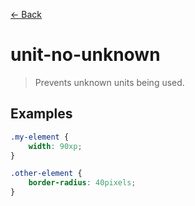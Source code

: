[&#x2190; Back](./)
# unit-no-unknown

> Prevents unknown units being used.


## Examples

<code-highlight>
 
<div slot="incorrect">

```css
.my-element {
    width: 90xp;
}

.other-element {
    border-radius: 40pixels;
}
```

</div>

 
</code-highlight>
